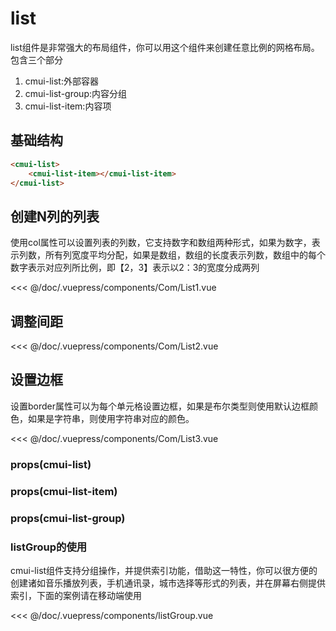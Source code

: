 # list
list组件是非常强大的布局组件，你可以用这个组件来创建任意比例的网格布局。包含三个部分
1. cmui-list:外部容器
2. cmui-list-group:内容分组
3. cmui-list-item:内容项
## 基础结构
```html
<cmui-list>
	<cmui-list-item></cmui-list-item>
</cmui-list>
```

## 创建N列的列表
使用col属性可以设置列表的列数，它支持数字和数组两种形式，如果为数字，表示列数，所有列宽度平均分配，如果是数组，数组的长度表示列数，数组中的每个数字表示对应列所比例，即【2，3】表示以2：3的宽度分成两列

<Exp>
<div slot="exp">
<Com-List1></Com-List1>
</div>
<div slot="code">

<<< @/doc/.vuepress/components/Com/List1.vue
</div>
</Exp>

## 调整间距

<Exp>
<div slot="exp">
<Com-List2></Com-List2>
</div>
<div slot="code">

<<< @/doc/.vuepress/components/Com/List2.vue
</div>
</Exp>

## 设置边框
设置border属性可以为每个单元格设置边框，如果是布尔类型则使用默认边框颜色，如果是字符串，则使用字符串对应的颜色。

<Exp>
<div slot="exp">
<Com-List3></Com-List3>
</div>
<div slot="code">

<<< @/doc/.vuepress/components/Com/List3.vue
</div>
</Exp>

### props(cmui-list)

<Propsintro path="list/main.vue"></Propsintro>


### props(cmui-list-item)

<Propsintro path="list-item/main.vue"></Propsintro>

### props(cmui-list-group)

<Propsintro path="list-group/main.vue"></Propsintro>

### listGroup的使用
cmui-list组件支持分组操作，并提供索引功能，借助这一特性，你可以很方便的创建诸如音乐播放列表，手机通讯录，城市选择等形式的列表，并在屏幕右侧提供索引，下面的案例请在移动端使用

<<< @/doc/.vuepress/components/listGroup.vue
